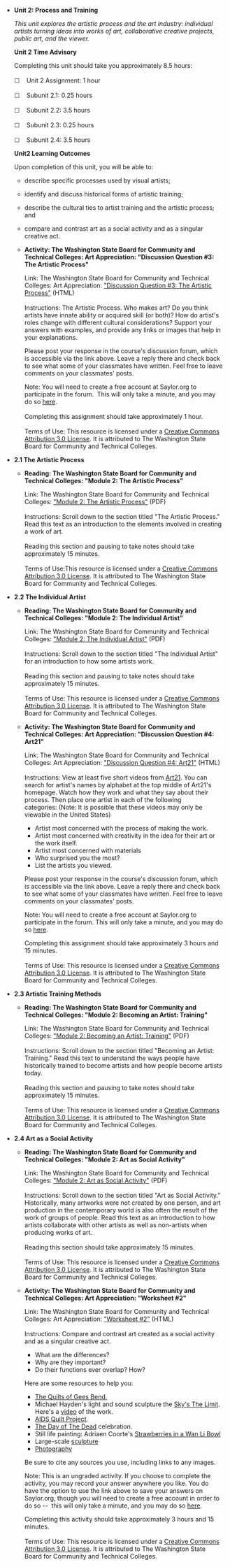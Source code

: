 -   **Unit 2: Process and Training**  

    *This unit explores the artistic process and the art industry:
    individual artists turning ideas into works of art, collaborative
    creative projects, public art, and the viewer.*

    **Unit 2 Time Advisory**  

    Completing this unit should take you approximately 8.5 hours:  
        
     ☐    Unit 2 Assignment: 1 hour  
        
     ☐    Subunit 2.1: 0.25 hours  
        
     ☐    Subunit 2.2: 3.5 hours  
        
     ☐    Subunit 2.3: 0.25 hours  
        
     ☐    Subunit 2.4: 3.5 hours

    **Unit2 Learning Outcomes**  

    Upon completion of this unit, you will be able to:

    -   describe specific processes used by visual artists;
    -   identify and discuss historical forms of artistic training;
    -   describe the cultural ties to artist training and the artistic
        process; and
    -   compare and contrast art as a social activity and as a singular
        creative act.

    -   **Activity: The Washington State Board for Community and
        Technical Colleges: Art Appreciation: "Discussion Question \#3:
        The Artistic Process"**

        Link: The Washington State Board for Community and Technical
        Colleges: Art Appreciation: ["Discussion Question \#3: The
        Artistic
        Process"](http://forums.saylor.org/topic/discussion-question-3-the-artistic-process/) (HTML)  
            
         Instructions: The Artistic Process. Who makes art? Do you think
        artists have innate ability or acquired skill (or both)? How do
        artist's roles change with different cultural considerations?
        Support your answers with examples, and provide any links or
        images that help in your explanations.  
           
         Please post your response in the course's discussion forum,
        which is accessible via the link above. Leave a reply there and
        check back to see what some of your classmates have written.
        Feel free to leave comments on your classmates' posts.  
           
         Note: You will need to create a free account at Saylor.org to
        participate in the forum.  This will only take a minute, and you
        may do
        so [here](http://eportfolio.saylor.org/users/sign_up?site=http://forums.saylor.org/).  
            
         Completing this assignment should take approximately 1 hour.  
            
         Terms of Use: This resource is licensed under a [Creative
        Commons Attribution 3.0
        License](http://creativecommons.org/licenses/by/3.0/). It is
        attributed to The Washington State Board for Community and
        Technical Colleges.

-   **2.1 The Artistic Process**  
    -   **Reading: The Washington State Board for Community and
        Technical Colleges: "Module 2: The Artistic Process"**

        Link: The Washington State Board for Community and Technical
        Colleges: ["Module 2: The Artistic
        Process"](http://www.saylor.org/site/wp-content/uploads/2011/12/Module-2.pdf) (PDF)  
            
         Instructions: Scroll down to the section titled "The Artistic
        Process." Read this text as an introduction to the elements
        involved in creating a work of art.  
            
         Reading this section and pausing to take notes should take
        approximately 15 minutes.  
            
         Terms of Use:This resource is licensed under a [Creative
        Commons Attribution 3.0
        License](http://creativecommons.org/licenses/by/3.0/). It is
        attributed to The Washington State Board for Community and
        Technical Colleges.

-   **2.2 The Individual Artist**  
    -   **Reading: The Washington State Board for Community and
        Technical Colleges: "Module 2: The Individual Artist"**

        Link: The Washington State Board for Community and Technical
        Colleges: ["Module 2: The Individual
        Artist"](http://www.saylor.org/site/wp-content/uploads/2011/12/Module-2.pdf) (PDF)  
            
         Instructions: Scroll down to the section titled "The Individual
        Artist" for an introduction to how some artists work.  
            
         Reading this section and pausing to take notes should take
        approximately 15 minutes.  
            
         Terms of Use: This resource is licensed under a [Creative
        Commons Attribution 3.0
        License](http://creativecommons.org/licenses/by/3.0/). It is
        attributed to The Washington State Board for Community and
        Technical Colleges.

    -   **Activity: The Washington State Board for Community and
        Technical Colleges: Art Appreciation: "Discussion Question \#4:
        Art21"**

        Link: The Washington State Board for Community and Technical
        Colleges: Art Appreciation: ["Discussion Question \#4:
        Art21"](http://forums.saylor.org/topic/discussion-question-4-art21/) (HTML)  
            
         Instructions: View at least five short videos
        from [Art21](http://www.pbs.org/art21/). You can search for
        artist's names by alphabet at the top middle of Art21's
        homepage. Watch how they work and what they say about their
        process. Then place one artist in each of the following
        categories: (Note: It is possible that these videos may only be
        viewable in the United States) 

        -   Artist most concerned with the process of making the work.
        -   Artist most concerned with creativity in the idea for their
            art or the work itself.
        -   Artist most concerned with materials
        -   Who surprised you the most?
        -   List the artists you viewed.

        Please post your response in the course's discussion forum,
        which is accessible via the link above. Leave a reply there and
        check back to see what some of your classmates have written.
        Feel free to leave comments on your classmates' posts.  
           
         Note: You will need to create a free account at Saylor.org to
        participate in the forum. This will only take a minute, and you
        may do
        so [here](http://eportfolio.saylor.org/users/sign_up?site=http://forums.saylor.org/).  
           
         Completing this assignment should take approximately 3 hours
        and 15 minutes.  
            
         Terms of Use: This resource is licensed under a [Creative
        Commons Attribution 3.0
        License](http://creativecommons.org/licenses/by/3.0/). It is
        attributed to The Washington State Board for Community and
        Technical Colleges.

-   **2.3 Artistic Training Methods**  
    -   **Reading: The Washington State Board for Community and
        Technical Colleges: "Module 2: Becoming an Artist: Training"**

        Link: The Washington State Board for Community and Technical
        Colleges: ["Module 2: Becoming an Artist:
        Training"](http://www.saylor.org/site/wp-content/uploads/2011/12/Module-2.pdf) (PDF)  
            
         Instructions: Scroll down to the section titled "Becoming an
        Artist: Training." Read this text to understand the ways people
        have historically trained to become artists and how people
        become artists today.  
            
         Reading this section and pausing to take notes should take
        approximately 15 minutes.  
            
         Terms of Use: This resource is licensed under a [Creative
        Commons Attribution 3.0
        License](http://creativecommons.org/licenses/by/3.0/). It is
        attributed to The Washington State Board for Community and
        Technical Colleges.

-   **2.4 Art as a Social Activity**  
    -   **Reading: The Washington State Board for Community and
        Technical Colleges: "Module 2: Art as Social Activity"**

        Link: The Washington State Board for Community and Technical
        Colleges: ["Module 2: Art as Social
        Activity"](http://www.saylor.org/site/wp-content/uploads/2011/12/Module-2.pdf) (PDF)  
            
         Instructions: Scroll down to the section titled "Art as Social
        Activity." Historically, many artworks were not created by one
        person, and art production in the contemporary world is also
        often the result of the work of groups of people. Read this text
        as an introduction to how artists collaborate with other artists
        as well as non-artists when producing works of art.  
            
         Reading this section should take approximately 15 minutes.  
            
         Terms of Use: This resource is licensed under a [Creative
        Commons Attribution 3.0
        License](http://creativecommons.org/licenses/by/3.0/). It is
        attributed to The Washington State Board for Community and
        Technical Colleges.

    -   **Activity: The Washington State Board for Community and
        Technical Colleges: Art Appreciation: "Worksheet \#2"**

        Link: The Washington State Board for Community and Technical
        Colleges: Art Appreciation: ["Worksheet
        \#2"](http://school.saylor.org/mod/quiz/view.php?id=1922) (HTML)  
            
         Instructions: Compare and contrast art created as a social
        activity and as a singular creative act. 

        -   What are the differences?
        -   Why are they important?
        -   Do their functions ever overlap? How? 

        Here are some resources to help you:

        -   [The Quilts of Gees
            Bend.](http://www.auburn.edu/academic/other/geesbend/explore/catalog/slideshow/index.htm)
        -   Michael Hayden's light and sound sculpture the [Sky's The
            Limit](http://www.thinkinglightly.com/portfolio.cgi?item=HA07).
            Here's a
            [video](http://www.youtube.com/watch?v=CO9ZcGgxWWU&feature=related)
            of the work.
        -   [AIDS Quilt
            Project](http://healthasahumanright.wordpress.com/2011/06/12/hiv-aids-30years/).
        -   [The Day of The
            Dead](http://www.inside-mexico.com/featuredead.htm)
            celebration.
        -   Still life painting: Adriaen Coorte's [Strawberries in a Wan
            Li
            Bowl](http://www.google.com/imgres?q=Adriaen+Coorte+Strawberries+in+a+Wan+Li+Bowl&um=1&hl=en&sa=N&rlz=1C1DVCJ_enUS450US451&biw=784&bih=781&tbm=isch&tbnid=uiKCLgXsARI98M:&imgrefurl=http://venetianred.net/tag/georg-flegel/&docid=Gn3Mu5ZCp2Tm4M&w=539&h=640&ei=xqqUTpuVIMjp0QH9t9CKCA&zoom=1&iact=rc&dur=385&page=1&tbnh=140&tbnw=108&start=0&ndsp=17&ved=1t:429,r:3,s:0&tx=24&ty=77)
        -   Large-scale
            [sculpture](http://www.moma.org/visit/calendar/exhibitions/14)
        -   [Photography](http://www.getty.edu/art/exhibitions/kertesz/)

        Be sure to cite any sources you use, including links to any
        images.  
           
         Note: This is an ungraded activity. If you choose to complete
        the activity, you may record your answer anywhere you like. You
        do have the option to use the link above to save your answers on
        Saylor.org, though you will need to create a free account in
        order to do so --  this will only take a minute, and you may do
        so [here](http://eportfolio.saylor.org/users/sign_up).

        Completing this activity should take approximately 3 hours and
        15 minutes.  
            
         Terms of Use: This resource is licensed under a [Creative
        Commons Attribution 3.0
        License](http://creativecommons.org/licenses/by/3.0/). It is
        attributed to The Washington State Board for Community and
        Technical Colleges.
